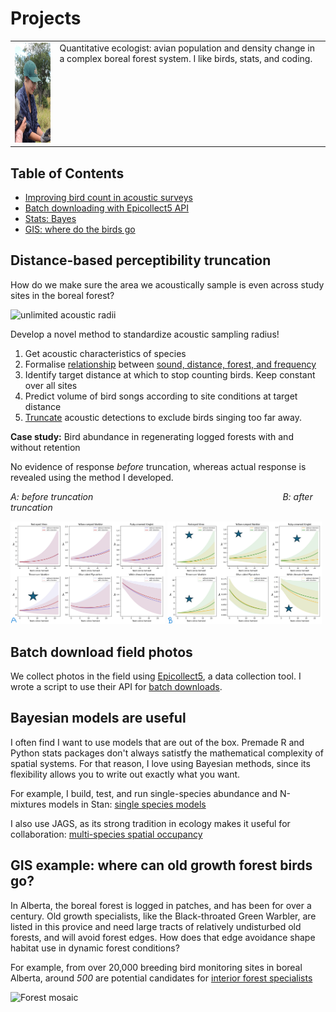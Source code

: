 # Projects

<table>
  <tr>
    <td>
      <img src="images/frog.png" alt="frog" width="125" height="160">
    </td>
    <td style="vertical-align: top; text-align: left;">
      Quantitative ecologist: avian population and density change in a complex boreal forest system. I like birds, stats, and coding.
    </td>
  </tr>
</table>

## Table of Contents
- [Improving bird count in acoustic surveys](#distance-based-perceptibility-truncation)
- [Batch downloading with Epicollect5 API](#batch-download-field-photos)
- [Stats: Bayes](#bayesian-models-are-useful)
- [GIS: where do the birds go](#gis-example-where-can-old-growth-forest-birds-go)


## Distance-based perceptibility truncation

How do we make sure the area we acoustically sample is even across study sites in the boreal forest?

![unlimited acoustic radii](images/retenion_uneven_sample.png)

Develop a novel method to standardize acoustic sampling radius!
1. Get acoustic characteristics of species
2. Formalise [relationship](https://github.com/IsabelleLebTay/IsabelleLebTay.github.io/blob/main/1.%20Scripts/python/edr_curves_theory.ipynb) between [sound, distance, forest, and frequency](https://github.com/IsabelleLebTay/IsabelleLebTay.github.io/blob/main/1.%20Scripts/R/attenuation_selected_model.R)
3. Identify target distance at which to stop counting birds. Keep constant over all sites
4. Predict volume of bird songs according to site conditions at target distance
5. [Truncate](https://github.com/IsabelleLebTay/IsabelleLebTay.github.io/blob/main/1.%20Scripts/python/distance_truncation.ipynb) acoustic detections to exclude birds singing too far away.

**Case study:** Bird abundance in regenerating logged forests with and without retention

No evidence of response *before* truncation, whereas actual response is revealed using the method I developed.

*A: before truncation* &nbsp;&nbsp;&nbsp;&nbsp;&nbsp;&nbsp;&nbsp;&nbsp;&nbsp;&nbsp;&nbsp;&nbsp;&nbsp;&nbsp;&nbsp;&nbsp;&nbsp;&nbsp;&nbsp;&nbsp;&nbsp;&nbsp;&nbsp;&nbsp;&nbsp;&nbsp;&nbsp;&nbsp;&nbsp;&nbsp;&nbsp;&nbsp;&nbsp;&nbsp;&nbsp;&nbsp;&nbsp;&nbsp;&nbsp;&nbsp;&nbsp;&nbsp;&nbsp;&nbsp;&nbsp;&nbsp;&nbsp;&nbsp;&nbsp;&nbsp;&nbsp;&nbsp;&nbsp;&nbsp;&nbsp;&nbsp;&nbsp;&nbsp;&nbsp;&nbsp;&nbsp;&nbsp;&nbsp;&nbsp;&nbsp;&nbsp;&nbsp;&nbsp;&nbsp;&nbsp;&nbsp;&nbsp;&nbsp;&nbsp;&nbsp;&nbsp;*B: after truncation*

<p float="left">
  <img src="images/beforeA.png" alt="Before truncation" width="49%">
  <img src="images/afterB.png" alt="After truncation" width="49%">
</p>


## Batch download field photos
We collect photos in the field using [Epicollect5](https://five.epicollect.net), a data collection tool. I wrote a script to use their API for [batch downloads](https://github.com/IsabelleLebTay/IsabelleLebTay.github.io/blob/main/1.%20Scripts/python/Epicollect_media_request.py).

## Bayesian models are useful
I often find I want to use models that are out of the box. Premade R and Python stats packages don't always satistfy the mathematical complexity of spatial systems. For that reason, I love using Bayesian methods, since its flexibility allows you to write out exactly what you want.

For example, I build, test, and run single-species abundance and N-mixtures models in Stan:
[single species models](https://github.com/IsabelleLebTay/AbundanceConditionalOccupancy)

I also use JAGS, as its strong tradition in ecology makes it useful for collaboration:
[multi-species spatial occupancy](https://github.com/IsabelleLebTay/Retention-Community/blob/main/1_Script/community/occupancy_limited_percept.Rmd)

## GIS example: where can old growth forest birds go?
In Alberta, the boreal forest is logged in patches, and has been for over a century. Old growth specialists, like the Black-throated Green Warbler, are listed in this provice and need large tracts of relatively undisturbed old forests, and will avoid forest edges. How does that edge avoidance shape habitat use in dynamic forest conditions?

For example, from over 20,000 breeding bird monitoring sites in boreal Alberta, around *500* are potential candidates for [interior forest specialists](https://github.com/IsabelleLebTay/Forest-interior-community/blob/main/1.%20Scripts/Python/explore%20locations.ipynb)

<img src="images/edge_avoidance.png" alt="Forest mosaic" width="350" height="300">

